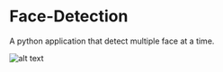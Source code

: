 # Face-Detection

A python application that detect multiple face at a time.

![alt text](https://github.com/rrhythmsharma/Face-Detection/blob/master/face-detection.png)
